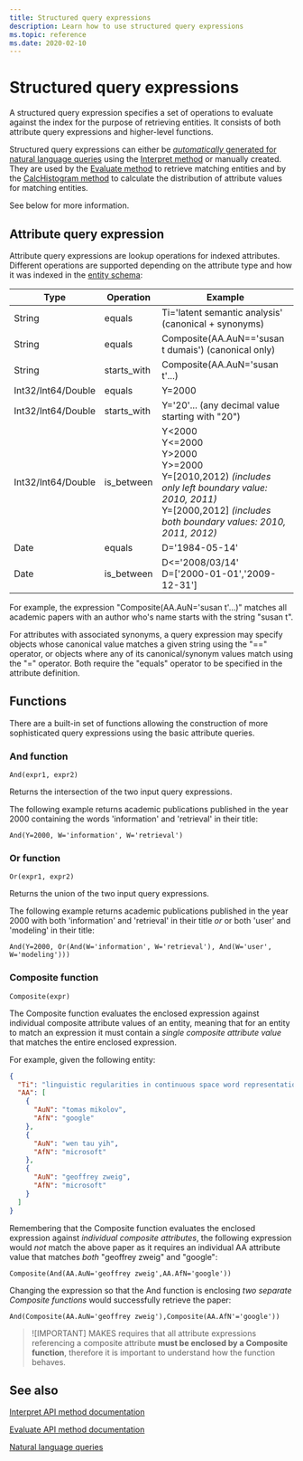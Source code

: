 ```yaml
---
title: Structured query expressions
description: Learn how to use structured query expressions
ms.topic: reference
ms.date: 2020-02-10
---
```


# Structured query expressions

A structured query expression specifies a set of operations to evaluate against the index for the purpose of retrieving entities.  It consists of both attribute query expressions and higher-level functions.  

Structured query expressions can either be [*automatically* generated for natural language queries](concepts-queries.md) using the [Interpret method](reference-get-interpret.md) or manually created. They are used by the [Evaluate method](reference-get-evaluate.md) to retrieve matching entities and by the [CalcHistogram method](reference-get-histogram.md) to calculate the distribution of attribute values for matching entities.

See below for more information.

## Attribute query expression

Attribute query expressions are lookup operations for indexed attributes. Different operations are supported depending on the attribute type and how it was indexed in the [entity schema](reference-makes-api-entity-schema.md):

Type | Operation | Example
--- | --- | ---
String | equals | Ti='latent semantic analysis'  (canonical + synonyms)
String | equals | Composite(AA.AuN=='susan t dumais')  (canonical only)
String | starts_with | Composite(AA.AuN='susan t'...)
Int32/Int64/Double | equals | Y=2000
Int32/Int64/Double | starts_with | Y='20'... (any decimal value starting with "20")
Int32/Int64/Double | is_between | Y&lt;2000 <br/> Y&lt;=2000 <br/> Y&gt;2000 <br/> Y&gt;=2000 <br/> Y=[2010,2012) *(includes only left boundary value: 2010, 2011)* <br/> Y=[2000,2012] *(includes both boundary values: 2010, 2011, 2012)*
Date | equals | D='1984-05-14'
Date | is_between | D&lt;='2008/03/14' <br/> D=['2000-01-01','2009-12-31']

For example, the expression "Composite(AA.AuN='susan t'...)" matches all academic papers with an author who's name starts with the string "susan t".  

For attributes with associated synonyms, a query expression may specify objects whose canonical value matches a given string using the "==" operator, or objects where any of its canonical/synonym values match using the "=" operator.  Both require the "equals" operator to be specified in the attribute definition.

## Functions

There are a built-in set of functions allowing the construction of more sophisticated query expressions using the basic attribute queries.

### And function

```
And(expr1, expr2)
```

Returns the intersection of the two input query expressions.

The following example returns academic publications published in the year 2000 containing the words 'information' and 'retrieval' in their title:

```
And(Y=2000, W='information', W='retrieval')
```

### Or function

```
Or(expr1, expr2)
```

Returns the union of the two input query expressions.

The following example returns academic publications published in the year 2000 with both 'information' and 'retrieval' in their title *or* or both 'user' and 'modeling' in their title:

```
And(Y=2000, Or(And(W='information', W='retrieval'), And(W='user', W='modeling')))
```

### Composite function

```
Composite(expr)
```

The Composite function evaluates the enclosed expression against individual composite attribute values of an entity, meaning that for an entity to match an expression it must contain a *single composite attribute value* that matches the entire enclosed expression.

For example, given the following entity:

```JSON
{
  "Ti": "linguistic regularities in continuous space word representations",
  "AA": [
    {
      "AuN": "tomas mikolov",
      "AfN": "google"
    },
    {
      "AuN": "wen tau yih",
      "AfN": "microsoft"
    },
    {
      "AuN": "geoffrey zweig",
      "AfN": "microsoft"
    }
  ]
}
```

Remembering that the Composite function evaluates the enclosed expression against *individual composite attributes*, the following expression would *not* match the above paper as it requires an individual AA attribute value that matches *both* "geoffrey zweig" and "google":

```
Composite(And(AA.AuN='geoffrey zweig',AA.AfN='google'))
```

Changing the expression so that the And function is enclosing *two separate Composite functions* would successfully retrieve the paper:

```
And(Composite(AA.AuN='geoffrey zweig'),Composite(AA.AfN'='google'))
```

>![IMPORTANT]
>MAKES requires that all attribute expressions referencing a composite attribute **must be enclosed by a Composite function**, therefore it is important to understand how the function behaves.

## See also

[Interpret API method documentation](reference-get-interpret.md)

[Evaluate API method documentation](reference-get-evaluate.md)

[Natural language queries](concept-queries.md)
